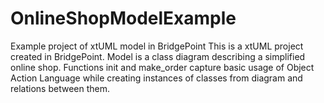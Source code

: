 # OnlineShopModelExample
Example project of xtUML model in BridgePoint
This is a xtUML project created in BridgePoint. Model is a class diagram describing a simplified online shop. 
Functions init and make_order capture basic usage of Object Action Language while creating instances of classes from diagram and relations between them.
